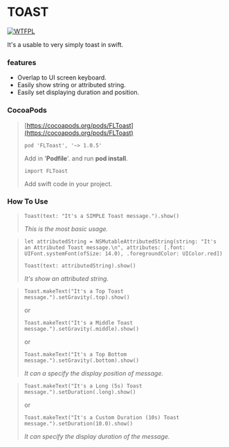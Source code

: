 # TOAST

[![WTFPL](http://www.wtfpl.net/wp-content/uploads/2012/12/wtfpl-badge-1.png)](http://www.wtfpl.net)

It's a usable to very simply toast in swift.

### **features**
  - Overlap to UI screen keyboard.
  - Easily show string or attributed string.
  - Easily set displaying duration and position.

### **CocoaPods**
> [https://cocoapods.org/pods/FLToast](https://cocoapods.org/pods/FLToast)
>
> ``` pod 'FLToast', '~> 1.0.5' ```
>
> Add in '**Podfile**'. and run **pod install**.
>
> ``` import FLToast ```
>
> Add swift code in your project.

### **How To Use**
> ``` Toast(text: "It's a SIMPLE Toast message.").show() ```
>
> *This is the most basic usage.*

> ``` let attributedString = NSMutableAttributedString(string: "It's an Attributed Toast message.\n", attributes: [.font: UIFont.systemFont(ofSize: 14.0), .foregroundColor: UIColor.red]) ```
>
> ``` Toast(text: attributedString).show() ```
>
> *It's show an attributed string.*

> ``` Toast.makeText("It's a Top Toast message.").setGravity(.top).show() ```
>
> or
>
> ``` Toast.makeText("It's a Middle Toast message.").setGravity(.middle).show() ```
>
> or
>
>``` Toast.makeText("It's a Top Bottom message.").setGravity(.bottom).show() ```
>
> *It can a specify the display position of message.*

> ``` Toast.makeText("It's a Long (5s) Toast message.").setDuration(.long).show() ```
>
> or
>
>``` Toast.makeText("It's a Custom Duration (10s) Toast message.").setDuration(10.0).show() ```
>
> *It can specify the display duration of the message.*
